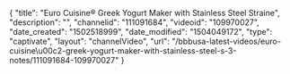 {
    "title": "Euro Cuisine&reg; Greek Yogurt Maker with Stainless Steel Straine",
    "description": "",
    "channelid": "111091684",
    "videoid": "109970027",
    "date_created": "1502518999",
    "date_modified": "1504049172",
    "type": "captivate",
    "layout": "channelVideo",
    "url": "\/bbbusa-latest-videos\/euro-cuisine\u00c2-greek-yogurt-maker-with-stainless-steel-s-3-notes\/111091684-109970027"
}